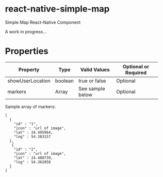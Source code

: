 # react-native-simple-map
Simple Map React-Native Component

A work in progress...

# Properties

Property  | Type | Valid Values | Optional or Required
---------  | -----| ------------ | --------------------
showUserLocation | boolean | true or false | Optional
markers | Array | See sample below | Optional

Sample array of markers:

```
[
  {
    "id" : "1",
    "icon" : "url of image",
    "lat" : 24.495964, 
    "lng" : 54.383157
  },
   {
    "id" : "2",
    "icon" : "url of image",
    "lat" : 24.488739, 
    "lng" : 54.362858
  }
]
```